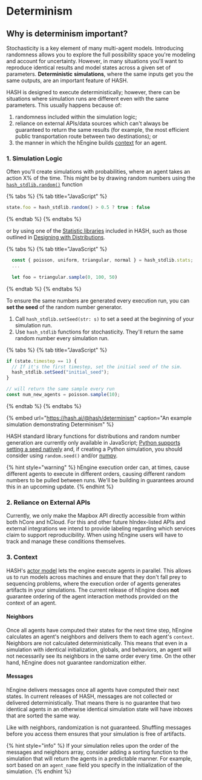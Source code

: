 # Determinism

## Why is determinism important?

Stochasticity is a key element of many multi-agent models. Introducing randomness allows you to explore the full possibility space you're modeling and account for uncertainty. However, in many situations you'll want to reproduce identical results and model states across a given set of parameters. **Deterministic** **simulations**, where the same inputs get you the same outputs, are an important feature of HASH.

HASH is designed to execute deterministically; however, there can be situations where simulation runs are different even with the same parameters. This usually happens because of:

1. randomness included within the simulation logic;
2. reliance on external APIs/data sources which can't always be guaranteed to return the same results \(for example, the most efficient public transportation route between two destinations\); or
3. the manner in which the hEngine builds [context](../anatomy-of-an-agent/context.md) for an agent.

### 1. Simulation Logic

Often you'll create simulations with probabilities, where an agent takes an action X% of the time. This might be by drawing random numbers using the [`hash_stdlib.random()`](../libraries/hash/random.md#random) function

{% tabs %}
{% tab title="JavaScript" %}
```javascript
state.foo = hash_stdlib.random() > 0.5 ? true : false
```
{% endtab %}
{% endtabs %}

or by using one of the [Statistic libraries](../libraries/#hash-standard-library) included in HASH, such as those outlined in [Designing with Distributions](../concepts/designing-with-distributions.md).

{% tabs %}
{% tab title="JavaScript" %}
```javascript
  const { poisson, uniform, triangular, normal } = hash_stdlib.stats;
  ...
  
  let foo = triangular.sample(0, 100, 50)
```
{% endtab %}
{% endtabs %}

To ensure the same numbers are generated every execution run, you can **set the seed** of the random number generator.

1. Call `hash_stdlib.setSeed(str: s)` to set a seed at the beginning of your simulation run. 
2. Use `hash_stdlib` functions for stochasticity. They'll return the same random number every simulation run.

{% tabs %}
{% tab title="JavaScript" %}
```javascript
if (state.timestep == 1) {
  // If it's the first timestep, set the initial seed of the sim.
  hash_stdlib.setSeed("initial_seed");
}

// will return the same sample every run
const num_new_agents = poisson.sample(10); 
```
{% endtab %}
{% endtabs %}

{% embed url="https://hash.ai/@hash/determinism" caption="An example simulation demonstrating Determinism" %}

HASH standard library functions for distributions and random number generation are currently only available in JavaScript; [Python supports setting a seed natively](https://docs.python.org/3/library/random.html) and, if creating a Python simulation, you should consider using `random.seed()` and/or [numpy](../libraries/python-packages.md).

{% hint style="warning" %}
hEngine execution order can, at times, cause different agents to execute in different orders, causing different random numbers to be pulled between runs. We'll be building in guarantees around this in an upcoming update.
{% endhint %}

### 2. Reliance on External APIs

Currently, we only make the Mapbox API directly accessible from within both hCore and hCloud. For this and other future hIndex-listed APIs and external integrations we intend to provide labeling regarding which services claim to support reproducibility. When using hEngine users will have to track and manage these conditions themselves.

### 3. Context

HASH's [actor model](https://hash.ai/wiki/actor-model) lets the engine execute agents in parallel. This allows us to run models across machines and ensure that they don't fall prey to sequencing problems, where the execution order of agents generates artifacts in your simulations. The current release of hEngine does **not** guarantee ordering of the agent interaction methods provided on the context of an agent.

#### Neighbors

Once all agents have computed their states for the next time step, hEngine calculates an agent's neighbors and delivers them to each agent's `context`. Neighbors are not calculated deterministically. This means that even in a simulation with identical initialization, globals, and behaviors, an agent will not necessarily see its neighbors in the same order every time. On the other hand, hEngine does not guarantee randomization either. 

#### Messages

hEngine delivers messages once all agents have computed their next states. In current releases of HASH, messages are not collected or delivered deterministically. That means there is no guarantee that two identical agents in an otherwise identical simulation state will have inboxes that are sorted the same way.

Like with neighbors, randomization is not guaranteed. Shuffling messages before you access them ensures that your simulation is free of artifacts.

{% hint style="info" %}
If your simulation relies upon the order of the messages and neighbors array, consider adding a sorting function to the simulation that will return the agents in a predictable manner. For example, sort based on an `agent_name` field you specify in the initialization of the simulation.
{% endhint %}



